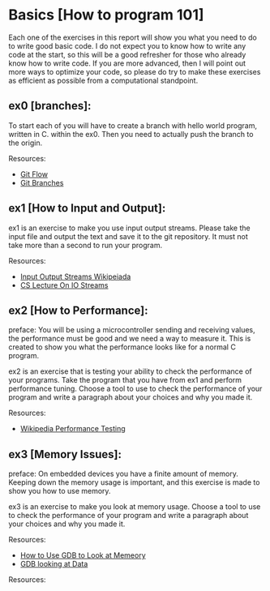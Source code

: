 # Basics [How to program 101]

Each one of the exercises in this report will show you what you need to do to write good basic code. I do not expect you to know how to write any code at the start, so this will be a good refresher for those who already know how to write code. If you are more advanced, then I will point out more ways to optimize your code, so please do try to make these exercises as efficient as possible from a computational standpoint.

## ex0 [branches]:

To start each of you will have to create a branch with hello world program, written in C. within the ex0. Then you need to actually push the branch to the origin.

Resources:
 - [Git Flow](https://www.atlassian.com/git/tutorials/comparing-workflows/gitflow-workflow)
 - [Git Branches](https://git-scm.com/book/en/v1/Git-Branching-What-a-Branch-Is)
## ex1 [How to Input and Output]:

ex1 is an exercise to make you use input output streams. Please take the input file and output the text and save it to the git repository. It must not take more than a second to run your program.

Resources:

- [Input Output Streams Wikipeiada](<https://en.wikipedia.org/wiki/Input/output_(C%2B%2B)>)
- [CS Lecture On IO Streams](https://courses.cs.vt.edu/cs1044/Notes/C04.IO.pdf)

## ex2 [How to Performance]:

preface: You will be using a microcontroller sending and receiving values, the performance must be good and we need a way to measure it. This is created to show you what the performance looks like for a normal C program.

ex2 is an exercise that is testing your ability to check the performance of your programs. Take the program that you have from ex1 and perform performance tuning. Choose a tool to use to check the performance of your program and write a paragraph about your choices and why you made it.

Resources:

- [Wikipedia Performance Testing](https://en.wikipedia.org/wiki/Software_performance_testing)

## ex3 [Memory Issues]:

preface: On embedded devices you have a finite amount of memory. Keeping down the memory usage is important, and this exercise is made to show you how to use memory.

ex3 is an exercise to make you look at memory usage. Choose a tool to use to check the performance of your program and write a paragraph about your choices and why you made it.

Resources:

- [How to Use GDB to Look at Memeory](https://sourceware.org/gdb/onlinedocs/gdb/Memory.html)
- [GDB looking at Data](ftp://ftp.gnu.org/old-gnu/Manuals/gdb/html_chapter/gdb_9.html)

Resources:
